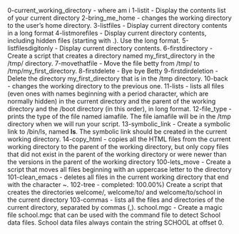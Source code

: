 0-current_working_directory - where am i
1-listit - Display the contents list of your current directory
2-bring_me_home - changes the working directory to the user’s home directory.
3-listfiles - Display current directory contents in a long format
4-listmorefiles - Display current directory contents, including hidden files (starting with .). Use the long format.
5-listfilesdigitonly - Display current directory contents.
6-firstdirectory - Create a script that creates a directory named my_first_directory in the /tmp/ directory.
7-movethatfile - Move the file betty from /tmp/ to /tmp/my_first_directory.
8-firstdelete - Bye bye Betty
9-firstdirdeletion - Delete the directory my_first_directory that is in the /tmp directory.
10-back - changes the working directory to the previous one.
11-lists - lists all files (even ones with names beginning with a period character, which are normally hidden) in the current directory and the parent of the working directory and the /boot directory (in this order), in long format.
12-file_type - prints the type of the file named iamafile. The file iamafile will be in the /tmp directory when we will run your script.
13-symbolic_link - Create a symbolic link to /bin/ls, named __ls__. The symbolic link should be created in the current working directory.
14-copy_html - copies all the HTML files from the current working directory to the parent of the working directory, but only copy files that did not exist in the parent of the working directory or were newer than the versions in the parent of the working directory
100-lets_move - Create a script that moves all files beginning with an uppercase letter to the directory
101-clean_emacs - deletes all files in the current working directory that end with the character ~.
102-tree -  completed: 100.00%)
Create a script that creates the directories welcome/, welcome/to/ and welcome/to/school in the current directory
103-commas - lists all the files and directories of the current directory, separated by commas (,).
school.mgc - Create a magic file school.mgc that can be used with the command file to detect School data files. School data files always contain the string SCHOOL at offset 0.

